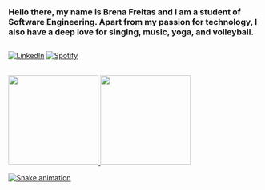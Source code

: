 
### Hello there, my name is Brena Freitas and I am a student of Software Engineering. Apart from my passion for technology, I also have a deep love for singing, music, yoga, and volleyball. <br/>
##
[![LinkedIn](https://img.shields.io/badge/LinkedIn-0077B5?style=for-the-badge&logo=linkedin&logoColor=white)](https://www.linkedin.com/in/brena-dos-santos-freitas-b9b7131b3/)
[![Spotify](https://img.shields.io/badge/Spotify-1ED760?&style=for-the-badge&logo=spotify&logoColor=white)](https://www.instagram.com/brena_freitass/)<br/>
<br/>

<div>
<a href="https://github.com/brenaSF">
<img height="180em" src="https://github-readme-stats.vercel.app/api/top-langs/?username=brenaSF&layout=compact&langs_count=7&theme=dracula"/>
<img height="180em" src="https://github-readme-stats.vercel.app/api?username=brenaSF&show_icons=true&theme=dracula&include_all_commits=true&count_private=true"/>
</div>

![Snake animation](https://github.com/brenaSF/brenaSF/blob/output/github-contribution-grid-snake.svg)